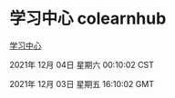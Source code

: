 # 学习中心 colearnhub
[学习中心](http://59.174.25.102:56308/colearnhub/)

2021年 12月 04日 星期六 00:10:02 CST

2021年 12月 03日 星期五 16:10:02 GMT
